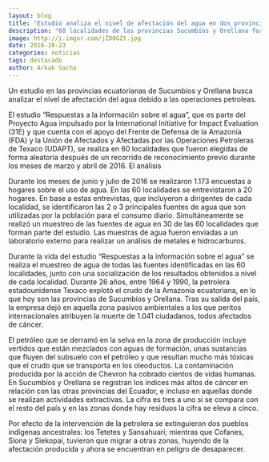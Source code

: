 ```yaml
---
layout: blog
title: "Estudio analiza el nivel de afectación del agua en dos provincias ecuatorianas"
description: "60 localidades de las provincias Sucumbíos y Orellana forman parte del estudio apoyado por el Frente de Defensa de la Amazonía y la Unión de Afectados y Afectadas por las Operaciones Petroleras de Texaco."
image: http://i.imgur.com/jZD0GZt.jpg
date: 2016-10-23
categories: noticias
tags: destacado
author: Arkak Sacha
---
```


Un estudio en las provincias ecuatorianas de Sucumbíos y Orellana busca analizar el nivel de afectación del agua debido a las operaciones petroleas.

El estudio “Respuestas a la información sobre el agua”, que es parte del Proyecto Agua impulsado por la International Initiative for Impact Evaluation (31E) y que cuenta con el apoyo del Frente de Defensa de la Amazonía (FDA) y la Unión de Afectados y Afectadas por las Operaciones Petroleras de Texaco (UDAPT), se realiza en 60 localidades que fueron elegidas de forma aleatoria después de un recorrido de reconocimiento previo durante los meses de marzo y abril de 2016. El análisis

Durante los meses de junio y julio de 2016 se realizaron 1.173 encuestas a hogares sobre el uso de agua. En las 60 localidades se entrevistaron a 20 hogares. En base a estas entrevistas, que incluyeron a dirigentes de cada localidad, se identificaron las 2 o 3 principales fuentes de agua que son utilizadas por la población para el consumo diario. Simultáneamente se realizó un muestreo de las fuentes de agua en 30 de las 60 localidades que forman parte del estudio. Las muestras de agua fueron enviadas a un laboratorio externo para realizar un análisis de metales e hidrocarburos. 

Durante la vida del estudio “Respuestas a la información sobre el agua” se realiza el muestreo de agua de todas las fuentes identificadas en las 60 localidades, junto con una socialización de los resultados obtenidos a nivel de cada localidad.
Durante 26 años, entre 1964 y 1990, la petrolera estadounidense Texaco explotó el crudo de la Amazonía ecuatoriana, en lo que hoy son las provincias de Sucumbíos y Orellana. Tras su salida del país, la empresa dejó en aquella zona pasivos ambientales a los que peritos internacionales atribuyen la muerte de 1.041 ciudadanos, todos afectados de cáncer.

El petróleo que se derramó en la selva en la zona de producción incluye vertidos que están mezclados con aguas de formación, unas sustancias que fluyen del subsuelo con el petróleo y que resultan mucho más tóxicas que el crudo que se transporta en los oleoductos.
La contaminación producida por la acción de Chevron ha cobrado cientos de vidas humanas. En Sucumbíos y Orellana se registran los índices más altos de cáncer en relación con las otras provincias del Ecuador, e incluso en aquellas donde se realizan actividades extractivas. La cifra es tres a uno si se compara con el resto del país y en las zonas donde hay residuos la cifra se eleva a cinco. 

Por efecto de la intervención de la petrolera se extinguieron dos pueblos indígenas ancestrales: los Tetetes y Sansahuari; mientras que Cofanes, Siona y Siekopai, tuvieron que migrar a otras zonas, huyendo de la afectación producida y ahora se encuentran en peligro de desaparecer.
